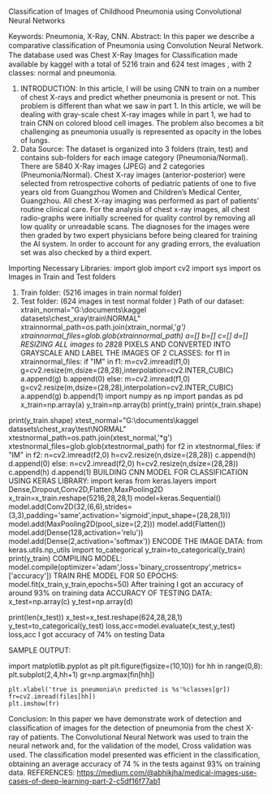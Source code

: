 Classiﬁcation   of Images of Childhood Pneumonia using   Convolutional Neural Networks

Keywords: Pneumonia, X-Ray, CNN.
Abstract: In this paper we describe a comparative classiﬁcation of Pneumonia using Convolution Neural Network. The database used was Chest X-Ray Images for Classiﬁcation made available by kaggel with a total of 5216 train and 624 test images , with 2 classes: normal and pneumonia.

1) INTRODUCTION:
In this article, I will be using CNN to train on a number of chest X-rays and predict whether pneumonia is present or not. This problem is different than what we saw in part 1. In this article, we will be dealing with gray-scale chest X-ray images while in part 1, we had to train CNN on colored blood cell images. The problem also becomes a bit challenging as pneumonia usually is represented as opacity in the lobes of lungs.
2) Data Source:
The dataset is organized into 3 folders (train, test) and contains sub-folders for each image category (Pneumonia/Normal). There are 5840 X-Ray images (JPEG) and 2 categories (Pneumonia/Normal).
Chest X-ray images (anterior-posterior) were selected from retrospective cohorts of pediatric patients of one to five years old from Guangzhou Women and Children’s Medical Center, Guangzhou. All chest X-ray imaging was performed as part of patients’ routine clinical care.
For the analysis of chest x-ray images, all chest radio-graphs were initially screened for quality control by removing all low quality or unreadable scans. The diagnoses for the images were then graded by two expert physicians before being cleared for training the AI system. In order to account for any grading errors, the evaluation set was also checked by a third expert.



Importing Necessary Libraries:
import glob
import cv2
import sys
import os
Images in Train and Test folders
1.	Train folder: (5216 images in train normal folder)
2.	Test folder: (624 images in test normal folder )
Path of our dataset:
xtrain_normal="G:\\documents\\kaggel datasets\\chest_xray\\train\\NORMAL"
xtrainnormal_path=os.path.join(xtrain_normal,'*g')
xtrainnormal_files=glob.glob(xtrainnormal_path)
a=[]
b=[]
c=[]
d=[]
RESIZING ALL images to 28*28 PIXELS AND CONVERTED INTO GRAYSCALE AND LABEL THE IMAGES OF 2 CLASSES:
for f1 in xtrainnormal_files:
    if "IM" in f1:
     m=cv2.imread(f1,0)
     g=cv2.resize(m,dsize=(28,28),interpolation=cv2.INTER_CUBIC)
     a.append(g)
     b.append(0)
    else:
     m=cv2.imread(f1,0)
     g=cv2.resize(m,dsize=(28,28),interpolation=cv2.INTER_CUBIC)
     a.append(g)
     b.append(1)
import numpy as np
import pandas as pd
x_train=np.array(a)
y_train=np.array(b)
print(y_train)
print(x_train.shape)

print(y_train.shape)
xtest_normal="G:\\documents\\kaggel datasets\\chest_xray\\test\\NORMAL"
xtestnormal_path=os.path.join(xtest_normal,'*g')
xtestnormal_files=glob.glob(xtestnormal_path)
for f2 in xtestnormal_files:
    if "IM" in f2:
     n=cv2.imread(f2,0)
     h=cv2.resize(n,dsize=(28,28))
     c.append(h)
     d.append(0)
    else:
     n=cv2.imread(f2,0)
     h=cv2.resize(n,dsize=(28,28))
     c.append(h)
     d.append(1)
BUILDING CNN MODEL FOR CLASSIFICATION USING KERAS LIBRARY:
import keras
from keras.layers import Dense,Dropout,Conv2D,Flatten,MaxPooling2D
x_train=x_train.reshape(5216,28,28,1)
model=keras.Sequential()
model.add(Conv2D(32,(6,6),strides=(3,3),padding='same',activation='sigmoid',input_shape=(28,28,1)))
model.add(MaxPooling2D(pool_size=(2,2)))
model.add(Flatten())
model.add(Dense(128,activation='relu'))
model.add(Dense(2,activation='softmax'))
ENCODE THE IMAGE DATA:
from keras.utils.np_utils import to_categorical
y_train=to_categorical(y_train)
print(y_train)
COMPILING MODEL:
model.compile(optimizer='adam',loss='binary_crossentropy',metrics=['accuracy'])
TRAIN RHE MODEL FOR 50 EPOCHS:
model.fit(x_train,y_train,epochs=50)
After training I got an accuracy of around 93% on training data
ACCURACY OF TESTING DATA:
x_test=np.array(c)
y_test=np.array(d)

print(len(x_test))
x_test=x_test.reshape(624,28,28,1)
y_test=to_categorical(y_test)
loss,acc=model.evaluate(x_test,y_test)
loss,acc
I got accuracy of 74% on testing Data


SAMPLE OUTPUT:

import matplotlib.pyplot as plt
plt.figure(figsize=(10,10))
for hh in range(0,8):
    plt.subplot(2,4,hh+1)
    gr=np.argmax(fin[hh])
    
    plt.xlabel('true is pneumonia\n predicted is %s'%classes[gr])
    fr=cv2.imread(files[hh])
    plt.imshow(fr)
                 

Conclusion:
In this paper we have demonstrate work of detection and classiﬁcation of images for the detection of pneumonia from the chest X-ray of patients. The Convolutional Neural Network was used to train the neural network and, for the validation of the model, Cross validation was used. The classiﬁcation model presented was efﬁcient in the classiﬁcation, obtaining an average accuracy of 74 % in the tests against 93% on training data.
REFERENCES:
https://medium.com/@abhikjha/medical-images-use-cases-of-deep-learning-part-2-c5df16f77ab1



